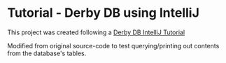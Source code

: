 Tutorial - Derby DB using IntelliJ
==================================

This project was created following a [Derby DB IntelliJ Tutorial](http://faculty.sdmiramar.edu/jcouture/2014sp/cisc190/webct/manual/tutorial-derby-intellij.asp)

Modified from original source-code to test querying/printing out contents from the database's tables.
